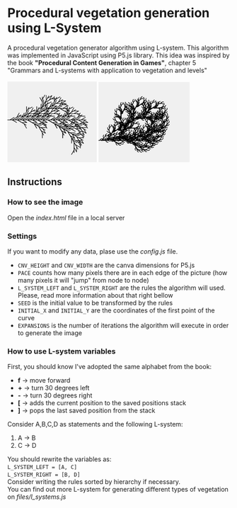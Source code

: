 # Procedural vegetation generation using L-System
A procedural vegetation generator algorithm using L-system. This algorithm was implemented in JavaScript using P5.js library. This idea was inspired by the book **"Procedural Content Generation in Games"**, chapter 5 "Grammars and L-systems with application to vegetation and levels"
<br>
<br>
<img src="https://github.com/caiofov/ProceduralVegetation-LSystem-P5js/blob/main/img/img1.png?raw=true" alt="First generated plant example" width="40%"> <img src="https://github.com/caiofov/ProceduralVegetation-LSystem-P5js/blob/main/img/img2.png?raw=true" alt="Second generated plant example" width="41%">
## Instructions

### How to see the image
Open the *index.html* file in a local server

### Settings
If you want to modify any data, plase use the *config.js* file.

- `CNV_HEIGHT` and `CNV_WIDTH` are the canva dimensions for P5.js
- `PACE` counts how many pixels there are in each edge of the picture (how many pixels it will "jump" from node to node)
- `L_SYSTEM_LEFT` and `L_SYSTEM_RIGHT` are the rules the algorithm will used. Please, read more information about that right bellow
- `SEED` is the initial value to be transformed by the rules
- `INITIAL_X` and `INITIAL_Y` are the coordinates of the first point of the curve
- `EXPANSIONS` is the number of iterations the algorithm will execute in order to generate the image

### How to use L-system variables
First, you should know I've adopted the same alphabet from the book:
- **f** -> move forward
- **+** -> turn 30 degrees left
- **-** -> turn 30 degrees right
- **[** -> adds the current position to the saved positions stack
- **]** -> pops the last saved position from the stack

Consider A,B,C,D as statements and the following L-system:
1. A -> B
2. C -> D

You should rewrite the variables as:<br>
`L_SYSTEM_LEFT = [A, C]` <br>
`L_SYSTEM_RIGHT = [B, D]`
<br>
Consider writing the rules sorted by hierarchy if necessary.
<br>
You can find out more L-system for generating different types of vegetation on *files/l_systems.js*


